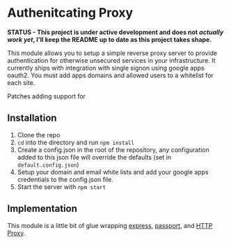 # Authenitcating Proxy

**STATUS - This project is under active development and does not *actually work yet*, I'll keep the README up to date as this project takes shape.**

This module allows you to setup a simple reverse proxy server to provide authentication for otherwise unsecured services in your infrastructure. It currently ships with integration with single signon using google apps oauth2. You must add apps domains and allowed users to a whitelist for each site.

Patches adding support for 

## Installation

1. Clone the repo
2. `cd` into the directory and run `npm install`
3. Create a config.json in the root of the repository, any configuration added to this json file will override the defaults (set in `default.config.json`)
4. Setup your domain and email white lists and add your google apps credentials to the config.json file.
5. Start the server with `npm start`

## Implementation

This module is a little bit of glue wrapping [express](http://expressjs.com/), [passport](http://passportjs.org/), and [HTTP Proxy](https://github.com/nodejitsu/node-http-proxy).

